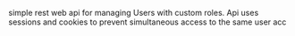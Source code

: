 simple rest web api for managing Users with custom roles. Api uses sessions and cookies to prevent simultaneous access to the same user acc
